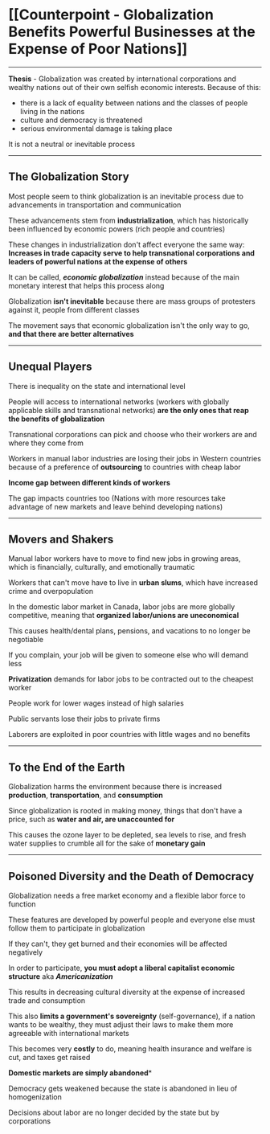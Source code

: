 # [[Counterpoint - Globalization Benefits Powerful Businesses at the Expense of Poor Nations]]
---

**Thesis** - Globalization was created by international corporations and wealthy nations out of their own selfish economic interests. Because of this:

- there is a lack of equality between nations and the classes of people living in the nations
- culture and democracy is threatened
- serious environmental damage is taking place

It is not a neutral or inevitable process

---
## The Globalization Story

Most people seem to think globalization is an inevitable process due to advancements in transportation and communication

These advancements stem from **industrialization**, which has historically been influenced by economic powers (rich people and countries)

These changes in industrialization don't affect everyone the same way:
**Increases in trade capacity serve to help transnational corporations and leaders of powerful nations at the expense of others**

It can be called, ***economic globalization*** instead because of the main monetary interest that helps this process along

Globalization **isn't inevitable** because there are mass groups of protesters against it, people from different classes

The movement says that economic globalization isn't the only way to go, **and that there are better alternatives**

---
## Unequal Players

There is inequality on the state and international level

People will access to international networks (workers with globally applicable skills and transnational networks) **are the only ones that reap the benefits of globalization**

Transnational corporations can pick and choose who their workers are and where they come from

Workers in manual labor industries are losing their jobs in Western countries because of a preference of **outsourcing** to countries with cheap labor

**Income gap between different kinds of workers**

The gap impacts countries too (Nations with more resources take advantage of new markets and leave behind developing nations)

---
## Movers and Shakers

Manual labor workers have to move to find new jobs in growing areas, which is financially, culturally, and emotionally traumatic

Workers that can't move have to live in **urban slums**, which have increased crime and overpopulation

In the domestic labor market in Canada, labor jobs are more globally competitive, meaning that **organized labor/unions are uneconomical**

This causes health/dental plans, pensions, and vacations to no longer be negotiable

If you complain, your job will be given to someone else who will demand less

**Privatization** demands for labor jobs to be contracted out to the cheapest worker

People work for lower wages instead of high salaries

Public servants lose their jobs to private firms

Laborers are exploited in poor countries with little wages and no benefits

---
## To the End of the Earth

Globalization harms the environment because there is increased **production**, **transportation**, and **consumption**

Since globalization is rooted in making money, things that don't have a price, such as **water and air, are unaccounted for**

This causes the ozone layer to be depleted, sea levels to rise, and fresh water supplies to crumble all for the sake of **monetary gain**

---
## Poisoned Diversity and the Death of Democracy

Globalization needs a free market economy and a flexible labor force to function

These features are developed by powerful people and everyone else must follow them to participate in globalization

If they can't, they get burned and their economies will be affected negatively

In order to participate, **you must adopt a liberal capitalist economic structure**
aka
***Americanization***

This results in decreasing cultural diversity at the expense of increased trade and consumption

This also **limits a government's sovereignty** (self-governance), if a nation wants to be wealthy, they must adjust their laws to make them more agreeable with international markets

This becomes very **costly** to do, meaning health insurance and welfare is cut, and taxes get raised

**Domestic markets are simply abandoned***

Democracy gets weakened because the state is abandoned in lieu of homogenization

Decisions about labor are no longer decided by the state but by corporations



